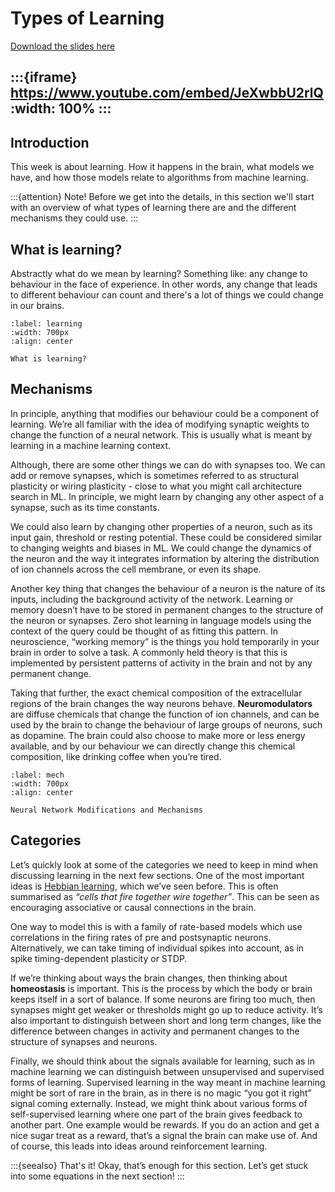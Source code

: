 # Types of Learning

[Download the slides here](slides/W4-V0-types-of-learning.pptx)

:::{iframe} https://www.youtube.com/embed/JeXwbbU2rlQ
:width: 100%
:::
---

## Introduction

This week is about learning. How it happens in the brain, what models we have, and how those models relate to algorithms from machine learning. 

:::{attention} Note!
Before we get into the details, in this section we'll start with an overview of what types of learning there are and the different mechanisms they could use.
:::

## What is learning?

Abstractly what do we mean by learning? Something like: any change to behaviour in the face of experience. In other words, any change that leads to different behaviour can count and there's a lot of things we could change in our brains.

```{figure} figures/learningPicture1.png
:label: learning
:width: 700px
:align: center

What is learning?
```

## Mechanisms

In principle, anything that modifies our behaviour could be a component of learning. We’re all familiar with the idea of modifying synaptic weights to change the function of a neural network. This is usually what is meant by learning in a machine learning context.

Although, there are some other things we can do with synapses too. We can add or remove synapses, which is sometimes referred to as structural plasticity or wiring plasticity - close to what you might call architecture search in ML.
In principle, we might learn by changing any other aspect of a synapse, such as its time constants.

We could also learn by changing other properties of a neuron, such as its input gain, threshold or resting potential. These could be considered similar to changing weights and biases in ML. We could change the dynamics of the neuron and the way it integrates information by altering the distribution of ion channels across the cell membrane, or even its shape.

Another key thing that changes the behaviour of a neuron is the nature of its inputs, including the background activity of the network. Learning or memory doesn’t have to be stored in permanent changes to the structure of the neuron or synapses. Zero shot learning in language models using the context of the query could be thought of as fitting this pattern. In neuroscience, “working memory” is the things you hold temporarily in your brain in order to solve a task. A commonly held theory is that this is implemented by persistent patterns of activity in the brain and not by any permanent change.

Taking that further, the exact chemical composition of the extracellular regions of the brain changes the way neurons behave. **Neuromodulators** are diffuse chemicals that change the function of ion channels, and can be used by the brain to change the behaviour of large groups of neurons, such as dopamine. The brain could also choose to make more or less energy available, and by our behaviour we can directly change this chemical composition, like drinking coffee when you’re tired.

```{figure} figures/learningPicture2.png
:label: mech
:width: 700px
:align: center

Neural Network Modifications and Mechanisms
```

## Categories

Let’s quickly look at some of the categories we need to keep in mind when discussing learning in the next few sections.
One of the most important ideas is [Hebbian learning](#hebbian), which we’ve seen before.
This is often summarised as _“cells that fire together wire together”_. This can be seen as encouraging associative or causal connections in the brain.

One way to model this is with a family of rate-based models which use correlations in the firing rates of pre and postsynaptic neurons.
Alternatively, we can take timing of individual spikes into account, as in spike timing-dependent plasticity or STDP.

If we’re thinking about ways the brain changes, then thinking about **homeostasis** is important. This is the process by which the body or brain keeps itself in a sort of balance. If some neurons are firing too much, then synapses might get weaker or thresholds might go up to reduce activity.
It’s also important to distinguish between short and long term changes, like the difference between changes in activity and permanent changes to the structure of synapses and neurons.

Finally, we should think about the signals available for learning, such as in machine learning we can distinguish between unsupervised and supervised forms of learning.
Supervised learning in the way meant in machine learning might be sort of rare in the brain, as in there is no magic “you got it right” signal coming externally. Instead, we might think about various forms of self-supervised learning where one part of the brain gives feedback to another part.
One example would be rewards. If you do an action and get a nice sugar treat as a reward, that’s a signal the brain can make use of.
And of course, this leads into ideas around reinforcement learning.

:::{seealso} That's it!
Okay, that’s enough for this section. Let’s get stuck into some equations in the next section!
:::
